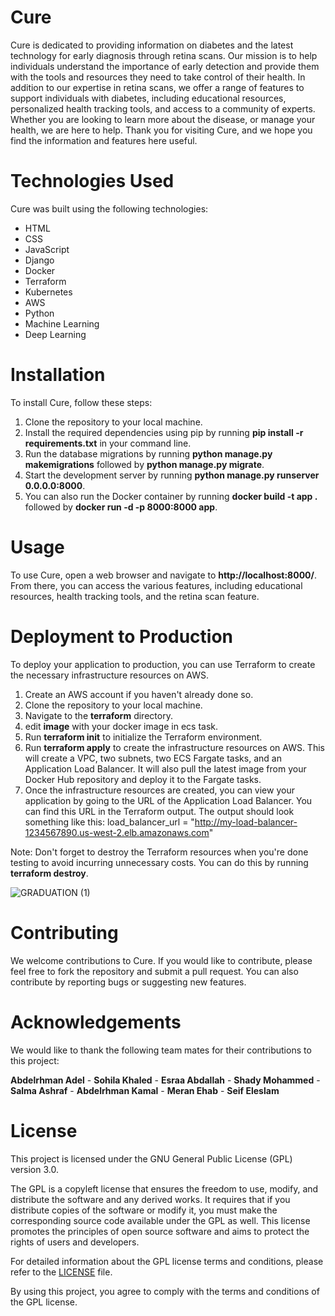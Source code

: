 # Cure
Cure is dedicated to providing information on diabetes and the latest technology for early diagnosis through retina scans. Our mission is to help individuals understand the importance of early detection and provide them with the tools and resources they need to take control of their health. In addition to our expertise in retina scans, we offer a range of features to support individuals with diabetes, including educational resources, personalized health tracking tools, and access to a community of experts. Whether you are looking to learn more about the disease, or manage your health, we are here to help. Thank you for visiting Cure, and we hope you find the information and features here useful.

# Technologies Used
Cure was built using the following technologies:

- HTML
- CSS
- JavaScript
- Django
- Docker
- Terraform
- Kubernetes
- AWS
- Python
- Machine Learning
- Deep Learning


# Installation
To install Cure, follow these steps:

1. Clone the repository to your local machine.
2. Install the required dependencies using pip by running **pip install -r requirements.txt** in your command line.
3. Run the database migrations by running **python manage.py makemigrations** followed by **python manage.py migrate**.
4. Start the development server by running **python manage.py runserver 0.0.0.0:8000**.
5. You can also run the Docker container by running **docker build -t app .** followed by **docker run -d -p 8000:8000 app**.


# Usage
To use Cure, open a web browser and navigate to **http://localhost:8000/**. From there, you can access the various features, including educational resources, health tracking tools, and the retina scan feature.

# Deployment to Production
To deploy your application to production, you can use Terraform to create the necessary infrastructure resources on AWS.

1. Create an AWS account if you haven't already done so.
2. Clone the repository to your local machine.
3. Navigate to the **terraform** directory.
4. edit **image** with your docker image in ecs task.
5. Run **terraform init** to initialize the Terraform environment.
6. Run **terraform apply** to create the infrastructure resources on AWS. This will create a VPC, two subnets, two ECS Fargate tasks, and an Application Load Balancer.
It will also pull the latest image from your Docker Hub repository and deploy it to the Fargate tasks.
7. Once the infrastructure resources are created, you can view your application by going to the URL of the Application Load Balancer.
You can find this URL in the Terraform output.
The output should look something like this: load_balancer_url = "http://my-load-balancer-1234567890.us-west-2.elb.amazonaws.com"

Note: Don't forget to destroy the Terraform resources when you're done testing to avoid incurring unnecessary costs. You can do this by running **terraform destroy**.


![GRADUATION (1)](https://github.com/abdelrhmanawidaa/grad-proj/assets/108242922/5252fc8b-2670-455f-8317-9381e6a8e621)


# Contributing
We welcome contributions to Cure. If you would like to contribute, please feel free to fork the repository and submit a pull request. You can also contribute by reporting bugs or suggesting new features.


# Acknowledgements
We would like to thank the following team mates for their contributions to this project:

**Abdelrhman Adel** -
**Sohila Khaled** -
**Esraa Abdallah** -
**Shady Mohammed** -
**Salma Ashraf** -
**Abdelrhman Kamal** -
**Meran Ehab** -
**Seif Eleslam** 


# License

This project is licensed under the GNU General Public License (GPL) version 3.0. 

The GPL is a copyleft license that ensures the freedom to use, modify, and distribute the software and any derived works. It requires that if you distribute copies of the software or modify it, you must make the corresponding source code available under the GPL as well. This license promotes the principles of open source software and aims to protect the rights of users and developers.

For detailed information about the GPL license terms and conditions, please refer to the [LICENSE](./LICENSE) file.

By using this project, you agree to comply with the terms and conditions of the GPL license.

